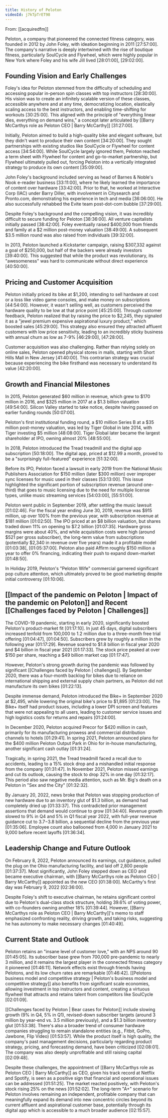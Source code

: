 ```yaml
---
title: History of Peloton
videoId: j7kTpTrET98
---
```


From: [[acquiredfm]] <br/> 

Peloton, a company that pioneered the connected fitness category, was founded in 2012 by John Foley, with ideation beginning in 2011 <a class="yt-timestamp" data-t="27:57:00">[27:57:00]</a>. The company's narrative is deeply intertwined with the rise of boutique fitness, particularly SoulCycle and Flywheel, which were highly popular in New York where Foley and his wife Jill lived <a class="yt-timestamp" data-t="28:01:00">[28:01:00]</a>, <a class="yt-timestamp" data-t="29:02:00">[29:02:00]</a>.

## Founding Vision and Early Challenges
Foley's idea for Peloton stemmed from the difficulty of scheduling and accessing popular in-person spin classes with top instructors <a class="yt-timestamp" data-t="28:30:00">[28:30:00]</a>. His vision was to create an infinitely scalable version of these classes, accessible anywhere and at any time, democratizing location, elastically scaling access to the best instructors, and enabling time-shifting for workouts <a class="yt-timestamp" data-t="30:25:00">[30:25:00]</a>. This aligned with the principle of "everything linear dies, everything on demand wins," a concept later articulated by [[Barry McCarthys role as Peloton CEO | Barry McCarthy]] <a class="yt-timestamp" data-t="31:27:00">[31:27:00]</a>.

Initially, Peloton aimed to build a high-quality bike and elegant software, but they didn't want to produce their own content <a class="yt-timestamp" data-t="34:20:00">[34:20:00]</a>. They sought partnerships with existing studios like SoulCycle or Flywheel for content access <a class="yt-timestamp" data-t="34:54:00">[34:54:00]</a>. While SoulCycle largely ignored them, Peloton reached a term sheet with Flywheel for content and go-to-market partnership, but Flywheel ultimately pulled out, forcing Peloton into a vertically integrated strategy to produce its own content <a class="yt-timestamp" data-t="35:09:00">[35:09:00]</a>.

John Foley's background included serving as head of Barnes & Noble's Nook e-reader business <a class="yt-timestamp" data-t="33:11:00">[33:11:00]</a>, where he likely learned the importance of content over hardware <a class="yt-timestamp" data-t="33:42:00">[33:42:00]</a>. Prior to that, he worked at Interactive Corp (IAC) under Barry Diller, with involvement in Citysearch and Pronto.com, demonstrating his experience in tech and media <a class="yt-timestamp" data-t="36:06:00">[36:06:00]</a>. He also successfully rehabbed the Evite team post-dot-com bubble <a class="yt-timestamp" data-t="37:29:00">[37:29:00]</a>.

Despite Foley's background and the compelling vision, it was incredibly difficult to secure funding for Peloton <a class="yt-timestamp" data-t="38:36:00">[38:36:00]</a>. All venture capitalists initially passed <a class="yt-timestamp" data-t="38:42:00">[38:42:00]</a>. Foley eventually raised $400,000 from friends and family at a $2 million post-money valuation <a class="yt-timestamp" data-t="38:49:00">[38:49:00]</a>. A subsequent $3.5 million round was also raised from individuals <a class="yt-timestamp" data-t="39:32:00">[39:32:00]</a>.

In 2013, Peloton launched a Kickstarter campaign, raising $307,332 against a goal of $250,000, but half of the backers were already investors <a class="yt-timestamp" data-t="39:40:00">[39:40:00]</a>. This suggested that while the product was revolutionary, its "awesomeness" was hard to communicate without direct experience <a class="yt-timestamp" data-t="40:50:00">[40:50:00]</a>.

## Pricing and Customer Acquisition
Peloton initially priced its bike at $1,200, intending to sell hardware at cost or a loss like video game consoles, and make money on subscriptions <a class="yt-timestamp" data-t="44:54:00">[44:54:00]</a>. However, it wasn't selling well, as customers perceived the hardware quality to be low at that price point <a class="yt-timestamp" data-t="45:25:00">[45:25:00]</a>. Through customer feedback, Peloton realized that by raising the price to $2,245, they signaled it as a "jewel premium expensive aspirational luxury product," which boosted sales <a class="yt-timestamp" data-t="45:29:00">[45:29:00]</a>. This strategy also ensured they attracted affluent customers with low price sensitivity, leading to an incredibly sticky business with annual churn as low as 7-9% <a class="yt-timestamp" data-t="46:29:00">[46:29:00]</a>, <a class="yt-timestamp" data-t="47:28:00">[47:28:00]</a>.

Customer acquisition was also challenging. Rather than relying solely on online sales, Peloton opened physical stores in malls, starting with Short Hills Mall in New Jersey <a class="yt-timestamp" data-t="41:40:00">[41:40:00]</a>. This contrarian strategy was crucial because experiencing the bike firsthand was necessary to understand its value <a class="yt-timestamp" data-t="42:20:00">[42:20:00]</a>.

## Growth and Financial Milestones
In 2015, Peloton generated $60 million in revenue, which grew to $170 million in 2016, and $325 million in 2017 at a $1.3 billion valuation <a class="yt-timestamp" data-t="49:54:00">[49:54:00]</a>. Silicon Valley started to take notice, despite having passed on earlier funding rounds <a class="yt-timestamp" data-t="50:07:00">[50:07:00]</a>.

Peloton's first institutional funding round, a $10 million Series B at a $35 million post-money valuation, was led by Tiger Global in late 2014, with Tiger investing $5 million <a class="yt-timestamp" data-t="48:08:00">[48:08:00]</a>. Tiger Global later became the largest shareholder at IPO, owning almost 20% <a class="yt-timestamp" data-t="48:55:00">[48:55:00]</a>.

In 2018, Peloton introduced the Tread treadmill and the digital app subscription <a class="yt-timestamp" data-t="50:18:00">[50:18:00]</a>. The digital app, priced at $12.99 a month, proved to be a "surprisingly full-featured" experience <a class="yt-timestamp" data-t="51:32:00">[51:32:00]</a>.

Before its IPO, Peloton faced a lawsuit in early 2019 from the National Music Publishers Association for $150 million (later $300 million) over improper sync licenses for music used in their classes <a class="yt-timestamp" data-t="53:13:00">[53:13:00]</a>. This issue highlighted the significant portion of subscription revenue (around one-third) that goes to music licensing due to the need for multiple license types, unlike music streaming services <a class="yt-timestamp" data-t="54:03:00">[54:03:00]</a>, <a class="yt-timestamp" data-t="55:51:00">[55:51:00]</a>.

Peloton went public in September 2019, after settling the music lawsuit <a class="yt-timestamp" data-t="01:02:46">[01:02:46]</a>. For the fiscal year ending June 30, 2019, revenue was $915 million, up over 100% from the previous year, with subscription revenue at $181 million <a class="yt-timestamp" data-t="01:02:50">[01:02:50]</a>. The IPO priced at an $8 billion valuation, but shares traded down 11% on opening to $7.2 billion <a class="yt-timestamp" data-t="01:07:35">[01:07:35]</a>. Hardware gross margins were about 40%, and while acquisition costs were high (around $521 per gross subscriber), the long-term value from subscriptions (potentially $2,340 in revenue over five years) made it a profitable model <a class="yt-timestamp" data-t="01:03:38">[01:03:38]</a>, <a class="yt-timestamp" data-t="01:05:37:00">[01:05:37:00]</a>. Peloton also paid Affirm roughly $150 million a year to offer 0% financing, indicating their push to expand down-market <a class="yt-timestamp" data-t="01:48:50">[01:48:50]</a>.

In Holiday 2019, Peloton's "Peloton Wife" commercial garnered significant pop culture attention, which ultimately proved to be good marketing despite initial controversy <a class="yt-timestamp" data-t="01:10:06">[01:10:06]</a>.

## [[Impact of the pandemic on Peloton | Impact of the pandemic on Peloton]] and Recent [[Challenges faced by Peloton | Challenges]]
The COVID-19 pandemic, starting in early 2020, significantly boosted Peloton's product-market fit <a class="yt-timestamp" data-t="01:17:10">[01:17:10]</a>. In just 45 days, digital subscribers increased tenfold from 100,000 to 1.2 million due to a three-month free trial offering <a class="yt-timestamp" data-t="01:04:47">[01:04:47]</a>, <a class="yt-timestamp" data-t="01:04:50">[01:04:50]</a>. Subscribers grew by roughly a million in the following year <a class="yt-timestamp" data-t="01:17:29">[01:17:29]</a>. Revenue soared to $1.8 billion in fiscal year 2020 and $4 billion in fiscal year 2021 <a class="yt-timestamp" data-t="01:17:33">[01:17:33]</a>. The stock price peaked at over $150 per share, reaching a $49 billion market cap <a class="yt-timestamp" data-t="01:17:47">[01:17:47]</a>.

However, Peloton's strong growth during the pandemic was followed by significant [[Challenges faced by Peloton | challenges]]. By September 2020, there was a four-month backlog for bikes due to reliance on international shipping and external supply chain partners, as Peloton did not manufacture its own bikes <a class="yt-timestamp" data-t="01:22:13">[01:22:13]</a>.

Despite immense demand, Peloton introduced the Bike+ in September 2020 at $2,495, while lowering the original bike's price to $1,895 <a class="yt-timestamp" data-t="01:23:00">[01:23:00]</a>. The Bike+ itself had product issues, including a lower DPI screen and features that were not appealing to all users, leading to customer service issues and high logistics costs for returns and repairs <a class="yt-timestamp" data-t="01:24:00">[01:24:00]</a>.

In December 2020, Peloton acquired Precor for $420 million in cash, primarily for its manufacturing prowess and commercial distribution channels to hotels <a class="yt-timestamp" data-t="01:29:41">[01:29:41]</a>. In spring 2021, Peloton announced plans for the $400 million Peloton Output Park in Ohio for in-house manufacturing, another significant cash outlay <a class="yt-timestamp" data-t="01:31:24">[01:31:24]</a>.

Tragically, in spring 2021, the Tread treadmill faced a recall due to accidents, leading to a 15% stock drop and a mishandled initial response from the company <a class="yt-timestamp" data-t="01:31:47">[01:31:47]</a>. In November 2021, Peloton missed earnings and cut its outlook, causing the stock to drop 32% in one day <a class="yt-timestamp" data-t="01:32:17">[01:32:17]</a>. This period also saw negative media attention, such as Mr. Big's death on a Peloton in "Sex and the City" <a class="yt-timestamp" data-t="01:32:32">[01:32:32]</a>.

By January 20, 2022, news broke that Peloton was stopping production of new hardware due to an inventory glut of $1.3 billion, as demand had completely dried up <a class="yt-timestamp" data-t="01:33:37">[01:33:37]</a>. This contradicted prior management assertions that demand would continue to grow <a class="yt-timestamp" data-t="01:34:40">[01:34:40]</a>. Revenue growth slowed to 9% in Q4 and 5% in Q1 fiscal year 2022, with full-year revenue guidance cut to $3.7-$3.8 billion, a sequential decline from the previous year <a class="yt-timestamp" data-t="01:35:06">[01:35:06]</a>. Employee count also ballooned from 4,000 in January 2021 to 9,000 before recent layoffs <a class="yt-timestamp" data-t="01:36:34">[01:36:34]</a>.

## Leadership Change and Future Outlook
On February 8, 2022, Peloton announced its earnings, cut guidance, pulled the plug on the Ohio manufacturing facility, and laid off 2,800 people <a class="yt-timestamp" data-t="01:37:37">[01:37:37]</a>. Most significantly, John Foley stepped down as CEO and became executive chairman, with [[Barry McCarthys role as Peloton CEO | Barry McCarthy]] appointed as the new CEO <a class="yt-timestamp" data-t="01:38:00">[01:38:00]</a>. McCarthy's first day was February 9, 2022 <a class="yt-timestamp" data-t="02:36:00">[02:36:00]</a>.

Despite Foley's shift to executive chairman, he retains significant control due to Peloton's dual-class stock structure, holding 39.6% of voting power, with co-founders owning another 18% <a class="yt-timestamp" data-t="01:39:44">[01:39:44]</a>. However, [[Barry McCarthys role as Peloton CEO | Barry McCarthy]]'s memo to staff emphasized confronting reality, driving growth, and taking risks, suggesting he has autonomy to make necessary changes <a class="yt-timestamp" data-t="01:40:49">[01:40:49]</a>.

## Current State and Outlook
Peloton retains an "insane level of customer love," with an NPS around 90 <a class="yt-timestamp" data-t="01:45:05">[01:45:05]</a>. Its subscriber base grew from 700,000 pre-pandemic to nearly 3 million, and it remains the largest player in the connected fitness category it pioneered <a class="yt-timestamp" data-t="01:46:11">[01:46:11]</a>. Network effects exist through friends having Pelotons, and its low churn rates are remarkable <a class="yt-timestamp" data-t="01:46:42">[01:46:42]</a>. [[Pelotons business model and competitive strategy | Peloton's business model and competitive strategy]] also benefits from significant scale economies, allowing investment in top instructors and content, creating a virtuous flywheel that attracts and retains talent from competitors like SoulCycle <a class="yt-timestamp" data-t="02:01:09">[02:01:09]</a>.

[[Challenges faced by Peloton | Bear cases for Peloton]] include slowing growth (9% in Q4, 5% in Q1), revised-down subscriber targets (around 3 million by year-end vs. 3.5 million previously), and a $1.3 billion inventory glut <a class="yt-timestamp" data-t="01:53:38">[01:53:38]</a>. There's also a broader trend of consumer hardware companies struggling to remain standalone entities (e.g., Fitbit, GoPro, Jawbone, Flip Video) <a class="yt-timestamp" data-t="01:53:57">[01:53:57]</a>. While the product itself is high quality, the company's past management decisions, particularly regarding product strategy, pricing, and forecasting demand, have been criticized <a class="yt-timestamp" data-t="02:08:01">[02:08:01]</a>. The company was also deeply unprofitable and still raising capital <a class="yt-timestamp" data-t="02:09:48">[02:09:48]</a>.

Despite these challenges, the appointment of [[Barry McCarthys role as Peloton CEO | Barry McCarthy]] as CEO, given his track record at Netflix and Spotify, is seen as a positive sign that financial and operational issues can be addressed <a class="yt-timestamp" data-t="01:51:25">[01:51:25]</a>. The market reacted positively, with Peloton's stock rising 25% on the news <a class="yt-timestamp" data-t="01:52:02">[01:52:02]</a>. The long-term "A+" scenario for Peloton involves remaining an independent, profitable company that can meaningfully expand its demand into new concentric circles beyond its current affluent and aspirational customer base, potentially through its digital app which is accessible to a much broader audience <a class="yt-timestamp" data-t="02:15:57">[02:15:57]</a>.